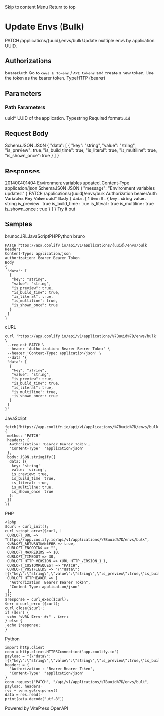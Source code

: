 Skip to content
Menu
Return to top
# Update Envs (Bulk)​
PATCH
/applications/{uuid}/envs/bulk
Update multiple envs by application UUID.
## Authorizations​
bearerAuth
Go to `Keys & Tokens` / `API tokens` and create a new token. Use the token as the bearer token.
TypeHTTP (bearer)
## Parameters​
### Path Parameters
uuid*
UUID of the application.
Typestring
Required
format`uuid`
## Request Body​
SchemaJSON
JSON
{
"data": [
{
"key": "string",
"value": "string",
"is_preview": true,
"is_build_time": true,
"is_literal": true,
"is_multiline": true,
"is_shown_once": true
}
]
}
## Responses​
201400401404
Environment variables updated.
Content-Type
application/json
SchemaJSON
JSON
{
"message": "Environment variables updated."
}
PATCH
/applications/{uuid}/envs/bulk
Authorization 
bearerAuth
Variables
Key
Value
uuid*
Body
{
data
:
[
1 item
0
:
{
key
:
string
value
:
string
is_preview
:
true
is_build_time
:
true
is_literal
:
true
is_multiline
:
true
is_shown_once
:
true
}
]
}
Try it out
## Samples​
brunocURLJavaScriptPHPPython
bruno
```
PATCH https://app.coolify.io/api/v1/applications/{uuid}/envs/bulk
Headers
Content-Type: application/json
authorization: Bearer Bearer Token
Body
{
 "data": [
  {
   "key": "string",
   "value": "string",
   "is_preview": true,
   "is_build_time": true,
   "is_literal": true,
   "is_multiline": true,
   "is_shown_once": true
  }
 ]
}
```

cURL
```
curl 'https://app.coolify.io/api/v1/applications/%7Buuid%7D/envs/bulk' \
 --request PATCH \
 --header 'Authorization: Bearer Bearer Token' \
 --header 'Content-Type: application/json' \
 --data '{
 "data": [
  {
   "key": "string",
   "value": "string",
   "is_preview": true,
   "is_build_time": true,
   "is_literal": true,
   "is_multiline": true,
   "is_shown_once": true
  }
 ]
}'
```

JavaScript
```
fetch('https://app.coolify.io/api/v1/applications/%7Buuid%7D/envs/bulk', {
 method: 'PATCH',
 headers: {
  Authorization: 'Bearer Bearer Token',
  'Content-Type': 'application/json'
 },
 body: JSON.stringify({
  data: [{
   key: 'string',
   value: 'string',
   is_preview: true,
   is_build_time: true,
   is_literal: true,
   is_multiline: true,
   is_shown_once: true
  }]
 })
})
```

PHP
```
<?php
$curl = curl_init();
curl_setopt_array($curl, [
 CURLOPT_URL => "https://app.coolify.io/api/v1/applications/%7Buuid%7D/envs/bulk",
 CURLOPT_RETURNTRANSFER => true,
 CURLOPT_ENCODING => "",
 CURLOPT_MAXREDIRS => 10,
 CURLOPT_TIMEOUT => 30,
 CURLOPT_HTTP_VERSION => CURL_HTTP_VERSION_1_1,
 CURLOPT_CUSTOMREQUEST => "PATCH",
 CURLOPT_POSTFIELDS => "{\"data\":[{\"key\":\"string\",\"value\":\"string\",\"is_preview\":true,\"is_build_time\":true,\"is_literal\":true,\"is_multiline\":true,\"is_shown_once\":true}]}",
 CURLOPT_HTTPHEADER => [
  "Authorization: Bearer Bearer Token",
  "Content-Type: application/json"
 ],
]);
$response = curl_exec($curl);
$err = curl_error($curl);
curl_close($curl);
if ($err) {
 echo "cURL Error #:" . $err;
} else {
 echo $response;
}
```

Python
```
import http.client
conn = http.client.HTTPSConnection("app.coolify.io")
payload = "{\"data\":[{\"key\":\"string\",\"value\":\"string\",\"is_preview\":true,\"is_build_time\":true,\"is_literal\":true,\"is_multiline\":true,\"is_shown_once\":true}]}"
headers = {
  'Authorization': "Bearer Bearer Token",
  'Content-Type': "application/json"
}
conn.request("PATCH", "/api/v1/applications/%7Buuid%7D/envs/bulk", payload, headers)
res = conn.getresponse()
data = res.read()
print(data.decode("utf-8"))
```

Powered by  VitePress OpenAPI 
